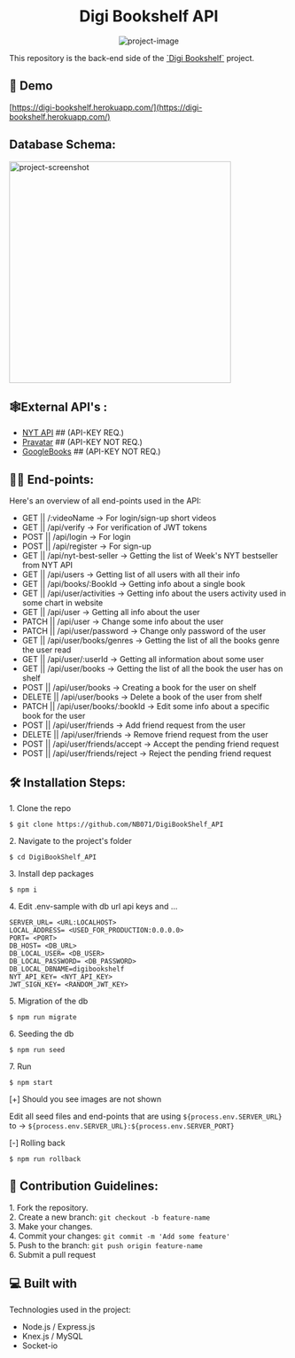 ﻿<h1 align="center" id="title">Digi Bookshelf API</h1>

<p align="center"><img src="https://socialify.git.ci/NB071/DigiBookShelf_API/image?description=1&amp;descriptionEditable=API%20for%20%60Digi%20Bookshelf%60%20project.&amp;language=1&amp;logo=https%3A%2F%2Fi.ibb.co%2FyFfk1z4%2FLogo.png&amp;name=1&amp;owner=1&amp;stargazers=1&amp;theme=Light" alt="project-image"></p>

<p id="description">This repository is the back-end side of the <a href="https://github.com/NB071/DigiBookShelf">`Digi Bookshelf`</a> project.</p>

<h2>🚀 Demo</h2>

[https://digi-bookshelf.herokuapp.com/](https://digi-bookshelf.herokuapp.com/)

<h2>Database Schema:</h2>

<img src="https://i.ibb.co/smyJZY3/DBschema.png" alt="project-screenshot" width="400" height="400/">

<h2>🕸️External API's :</h2>

*   [NYT API](https://developer.nytimes.com/get-started) ## (API-KEY REQ.)
*   [Pravatar](https://pravatar.cc) ## (API-KEY NOT REQ.)
*   [GoogleBooks](https://www.googleapis.com/books/v1/) ## (API-KEY NOT REQ.)
  
  
<h2>👨‍💻 End-points:</h2>

Here's an overview of all end-points used in the API:

*   GET     || /:videoName -> For login/sign-up short videos
*   GET     || /api/verify -> For verification of JWT tokens
*   POST    || /api/login -> For login
*   POST    || /api/register -> For sign-up
*   GET     || /api/nyt-best-seller -> Getting the list of Week's NYT bestseller from NYT API
*   GET     || /api/users -> Getting list of all users with all their info
*   GET     || /api/books/:BookId -> Getting info about a single book
*   GET     || /api/user/activities -> Getting info about the users activity used in some chart in website
*   GET     || /api/user -> Getting all info about the user
*   PATCH   || /api/user -> Change some info about the user
*   PATCH   || /api/user/password -> Change only password of the user
*   GET     || /api/user/books/genres -> Getting the list of all the books genre the user read
*   GET     || /api/user/:userId -> Getting all information about some user
*   GET     || /api/user/books -> Getting the list of all the book the user has on shelf
*   POST    || /api/user/books -> Creating a book for the user on shelf
*   DELETE  || /api/user/books -> Delete a book of the user from shelf
*   PATCH   || /api/user/books/:bookId -> Edit some info about a specific book for the user
*   POST    || /api/user/friends -> Add friend request from the user
*   DELETE  || /api/user/friends -> Remove friend request from the user
*   POST    || /api/user/friends/accept -> Accept the pending friend request
*   POST    || /api/user/friends/reject -> Reject the pending friend request

<h2>🛠️ Installation Steps:</h2>

<p>1. Clone the repo</p>

```
$ git clone https://github.com/NB071/DigiBookShelf_API
```

<p>2. Navigate to the project's folder</p>

```
$ cd DigiBookShelf_API
```

<p>3. Install dep packages</p>

```
$ npm i
```

<p>4. Edit .env-sample with db url api keys and ...</p>

```
SERVER_URL= <URL:LOCALHOST>
LOCAL_ADDRESS= <USED_FOR_PRODUCTION:0.0.0.0>
PORT= <PORT>
DB_HOST= <DB_URL>
DB_LOCAL_USER= <DB_USER>
DB_LOCAL_PASSWORD= <DB_PASSWORD>
DB_LOCAL_DBNAME=digibookshelf
NYT_API_KEY= <NYT_API_KEY>
JWT_SIGN_KEY= <RANDOM_JWT_KEY>
```

<p>5. Migration of the db</p>

```
$ npm run migrate
```

<p>6. Seeding the db</p>

```
$ npm run seed
```

<p>7. Run</p>

```
$ npm start
```

<p>[+] Should you see images are not shown</p>

Edit all seed files and end-points that are using ```${process.env.SERVER_URL}``` to -> ```${process.env.SERVER_URL}:${process.env.SERVER_PORT}``` 


<p>[-] Rolling back</p>

```
$ npm run rollback
```

<h2>🍰 Contribution Guidelines:</h2>

1\. Fork the repository\. <br>
2\. Create a new branch: ```git checkout -b feature-name``` <br>
3\. Make your changes\. <br>
4\. Commit your changes: ```git commit -m 'Add some feature'```  <br>
5\. Push to the branch: ```git push origin feature-name``` <br>
6\. Submit a pull request <br>

  
  
<h2>💻 Built with</h2>

Technologies used in the project:

*   Node.js / Express.js
*   Knex.js / MySQL
*   Socket-io
